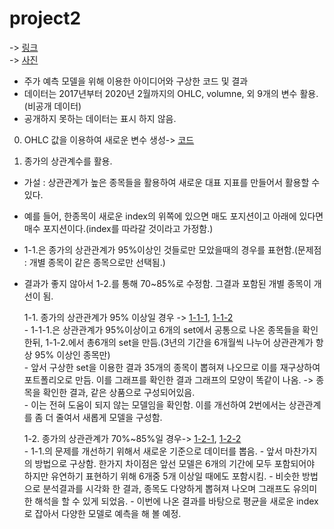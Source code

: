 # project2

-> [링크](링크url)   
-> [사진](사진url)   

  - 주가 예측 모델을 위해 이용한 아이디어와 구상한 코드 및 결과    
  - 데이터는 2017년부터 2020년 2월까지의 OHLC, volumne, 외 9개의 변수 활용.(비공개 데이터)    
  - 공개하지 못하는 데이터는 표시 하지 않음.  
  
0. OHLC 값을 이용하여 새로운 변수 생성-> [코드](https://github.com/suminwooo/project2/blob/master/0.%20OHLC%20%EA%B0%92%EC%9D%84%20%EC%9D%B4%EC%9A%A9%ED%95%98%EC%97%AC%20%EC%83%88%EB%A1%9C%EC%9A%B4%20%EB%B3%80%EC%88%98%20%EC%83%9D%EC%84%B1.ipynb)   
 

1. 종가의 상관계수를 활용.   

  - 가설 : 상관관계가 높은 종목들을 활용하여 새로운 대표 지표를 만들어서 활용할 수 있다.    
  - 예를 들어, 한종목이 새로운 index의 위쪽에 있으면 매도 포지션이고 아래에 있다면 매수 포지션이다.(index를 따라갈 것이라고 가정함.)  
  - 1-1.은 종가의 상관관계가 95%이상인 것들로만 모았을때의 경우를 표현함.(문제점 : 개별 종목이 같은 종목으로만 선택됨.)    
  - 결과가 좋지 않아서 1-2.를 통해 70~85%로 수정함. 그결과 포함된 개별 종목이 개선이 됨.   

      1-1. 종가의 상관관계가 95% 이상일 경우 -> [1-1-1](https://github.com/suminwooo/project2/blob/master/1-1-1.%20%EC%83%81%EA%B4%80%EA%B4%80%EA%B3%84%EA%B0%80%2095%25%EC%9D%B4%EC%83%81%EC%9C%BC%EB%A1%9C%20%EA%B5%B0%EC%A7%91.ipynb), [1-1-2](https://github.com/suminwooo/project2/blob/master/1-1-2.%20%EA%B5%B0%EC%A7%91%20%EC%A7%91%ED%95%A9%EC%9D%84%20%EC%8B%9C%EA%B0%81%ED%99%94%ED%95%98%EA%B8%B0.ipynb)   
        - 1-1-1.은 상관관계가 95%이상이고 6개의 set에서 공통으로 나온 종목들을 확인한뒤, 1-1-2.에서 총6개의 set을 만듬.(3년의 기간을 6개월씩 나누어 상관관계가 항상 95% 이상인 종목만)  
        - 앞서 구상한 set을 이용한 결과 35개의 종목이 뽑혀져 나오므로 이를 재구상하여  포트폴리오로 만듬. 이를 그래프를 확인한 결과 그래프의 모양이 똑같이 나옴. -> 종목을 확인한 결과, 같은 상품으로 구성되어있음.  
        - 이는 전혀 도움이 되지 않는 모델임을 확인함. 이를 개선하여 2번에서는 상관관계를 좀 더 줄여서 새롭게 모델을 구성함.  

      1-2. 종가의 상관관계가 70%~85%일 경우-> [1-2-1](https://github.com/suminwooo/project2/blob/master/1-2-1.%20%EC%83%81%EA%B4%80%EA%B4%80%EA%B3%84%EA%B0%80%2070%25%EC%9D%B4%EC%83%81%2085%25%EC%9D%B4%ED%95%98%EB%A1%9C%20%EA%B5%B0%EC%A7%91.ipynb
), [1-2-2](https://github.com/suminwooo/project2/blob/master/1-2-2.%20%EA%B5%B0%EC%A7%91%20%EC%A7%91%ED%95%A9%EC%9D%84%20%EC%8B%9C%EA%B0%81%ED%99%94%ED%95%98%EA%B8%B0.ipynb)  
        - 1-1.의 문제를 개선하기 위해서 새로운 기준으로 데이터를 뽑음.
        - 앞서 마찬가지의 방법으로 구상함. 한가지 차이점은 앞선 모델은 6개의 기간에 모두 포함되어야 하지만 유연하기 표현하기 위해 6개중 5개 이상일 때에도 포함시킴.
        - 비슷한 방법으로 분석결과를 시각화 한 결과, 종목도 다양하게 뽑혀져 나오며 그래프도 유의미한 해석을 할 수 있게 되었음.
        - 이번에 나온 결과를 바탕으로 평균을 새로운 index로 잡아서 다양한 모델로 예측을 해 볼 예정.   
     
